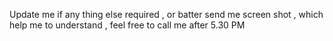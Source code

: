 Update me if any thing else required , or batter send me screen shot , which help me to understand , feel free to call me after 5.30 PM 
